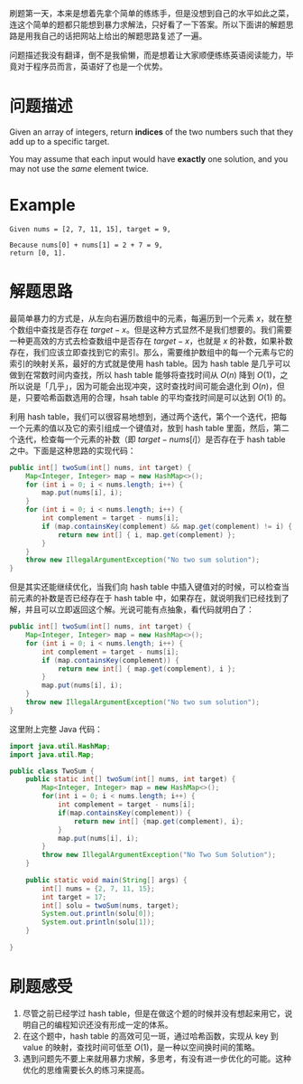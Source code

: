 刷题第一天，本来是想着先拿个简单的练练手，但是没想到自己的水平如此之菜，连这个简单的题都只能想到暴力求解法，只好看了一下答案。所以下面讲的解题思路是用我自己的话把网站上给出的解题思路复述了一遍。

问题描述我没有翻译，倒不是我偷懒，而是想着让大家顺便练练英语阅读能力，毕竟对于程序员而言，英语好了也是一个优势。

# 问题描述

Given an array of integers, return **indices** of the two numbers such that they add up to a specific target.

You may assume that each input would have **exactly** one solution, and you may not use the *same* element twice.

# Example

```
Given nums = [2, 7, 11, 15], target = 9,

Because nums[0] + nums[1] = 2 + 7 = 9,
return [0, 1].
```

# 解题思路

最简单暴力的方式是，从左向右遍历数组中的元素，每遍历到一个元素 $x$，就在整个数组中查找是否存在 $target - x$。但是这种方式显然不是我们想要的。我们需要一种更高效的方式去检查数组中是否存在 $target - x$，也就是 $x$ 的补数，如果补数存在，我们应该立即查找到它的索引。那么，需要维护数组中的每一个元素与它的索引的映射关系，最好的方式就是使用 hash table。因为 hash table 是几乎可以做到在常数时间内查找，所以 hash table 能够将查找时间从 $O(n)$ 降到 $O(1)$，之所以说是「几乎」，因为可能会出现冲突，这时查找时间可能会退化到 $O(n)$，但是，只要哈希函数选用的合理，hsah table 的平均查找时间是可以达到 $O(1)$ 的。

利用 hash table，我们可以很容易地想到，通过两个迭代，第个一个迭代，把每一个元素的值以及它的索引组成一个键值对，放到 hash table 里面，然后，第二个迭代，检查每一个元素的补数（即 $target-nums[i]$）是否存在于 hash table 之中。下面是这种思路的实现代码：

```java
public int[] twoSum(int[] nums, int target) {
    Map<Integer, Integer> map = new HashMap<>();
    for (int i = 0; i < nums.length; i++) {
        map.put(nums[i], i);
    }
    for (int i = 0; i < nums.length; i++) {
        int complement = target - nums[i];
        if (map.containsKey(complement) && map.get(complement) != i) {
            return new int[] { i, map.get(complement) };
        }
    }
    throw new IllegalArgumentException("No two sum solution");
}
```

但是其实还能继续优化，当我们向 hash table 中插入键值对的时候，可以检查当前元素的补数是否已经存在于 hash table 中，如果存在，就说明我们已经找到了解，并且可以立即返回这个解。光说可能有点抽象，看代码就明白了：

```java
public int[] twoSum(int[] nums, int target) {
    Map<Integer, Integer> map = new HashMap<>();
    for (int i = 0; i < nums.length; i++) {
        int complement = target - nums[i];
        if (map.containsKey(complement)) {
            return new int[] { map.get(complement), i };
        }
        map.put(nums[i], i);
    }
    throw new IllegalArgumentException("No two sum solution");
}
```



这里附上完整 Java 代码：

```java
import java.util.HashMap;
import java.util.Map;

public class TwoSum {
	public static int[] twoSum(int[] nums, int target) {
		Map<Integer, Integer> map = new HashMap<>();
		for(int i = 0; i < nums.length; i++) {
			int complement = target - nums[i];
			if(map.containsKey(complement)) {
				return new int[] {map.get(complement), i};
			}
			map.put(nums[i], i);
		}
		throw new IllegalArgumentException("No Two Sum Solution");
	}
	
	public static void main(String[] args) {
		int[] nums = {2, 7, 11, 15};
		int target = 17;
		int[] solu = twoSum(nums, target);
		System.out.println(solu[0]);
		System.out.println(solu[1]);
	}
	
}
```



# 刷题感受

1. 尽管之前已经学过 hash table，但是在做这个题的时候并没有想起来用它，说明自己的编程知识还没有形成一定的体系。
2. 在这个题中，hash table 的高效可见一斑，通过哈希函数，实现从 key 到 value 的映射，查找时间可低至 $O(1)$，是一种以空间换时间的策略。
3. 遇到问题先不要上来就用暴力求解，多思考，有没有进一步优化的可能。这种优化的思维需要长久的练习来提高。